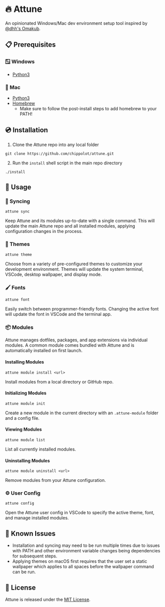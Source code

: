 # 🔥 Attune

An opinionated Windows/Mac dev environment setup tool inspired by [@dhh's Omakub](https://github.com/basecamp/omakub).

## 📋 Prerequisites

### 🪟 Windows
* [Python3](https://www.python.org/downloads/)

### 🍎 Mac
* [Python3](https://www.python.org/downloads/)
* [Homebrew](https://brew.sh/)
  * Make sure to follow the post-install steps to add homebrew to your PATH!

## 💿 Installation
1. Clone the Attune repo into any local folder
```
git clone https://github.com/chippolot/attune.git
```
2. Run the `install` shell script in the main repo directory
```
./install
```

## 🚀 Usage

### 🔄 Syncing
```
attune sync
```
Keep Attune and its modules up-to-date with a single command.
This will update the main Attune repo and all installed modules, applying configuration changes in the process.

### 🎨 Themes
```
attune theme
```
Choose from a variety of pre-configured themes to customize your development environment.
Themes will update the system terminal, VSCode, desktop wallpaper, and display mode.

### 🖌️ Fonts
```
attune font
```
Easily switch between programmer-friendly fonts.
Changing the active font will update the font in VSCode and the terminal app.

### 📦 Modules
Attune manages dotfiles, packages, and app extensions via individual modules. A common module comes bundled with Attune and is automatically installed on first launch.

#### Installing Modules
```
attune module install <url>
```
Install modules from a local directory or GitHub repo.

#### Initializing Modules
```
attune module init
```
Create a new module in the current directory with an `.attune-module` folder and a config file.

#### Viewing Modules
```
attune module list
```
List all currently installed modules.

#### Uninstalling Modules
```
attune module uninstall <url>
```
Remove modules from your Attune configuration.

### ⚙️ User Config
```
attune config
```
Open the Attune user config in VSCode to specify the active theme, font, and manage installed modules.

## 🐛 Known Issues
* Installation and syncing may need to be run multiple times due to issues with PATH and other environment variable changes being dependencies for subsequent steps.
* Applying themes on macOS first requires that the user set a static wallpaper which applies to all spaces before the wallpaper command can be run.

## 📜 License
Attune is released under the [MIT License](https://opensource.org/licenses/MIT).
